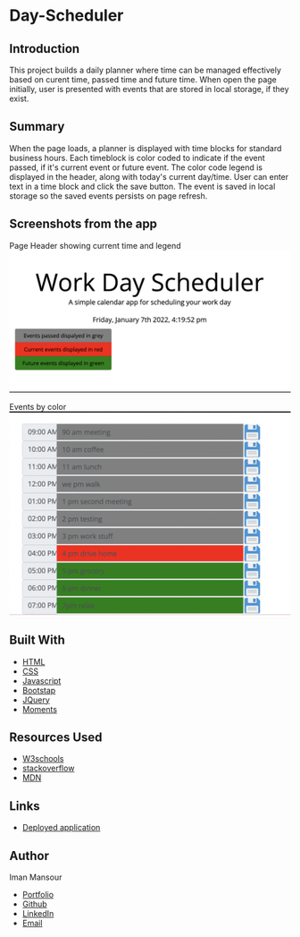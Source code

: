 # Day-Scheduler

## Introduction

This project builds a daily planner where time can be managed effectively based on curent time, passed time and future time. When open the page initially, user is presented with events that are stored in local storage, if they exist.

## Summary

When the page loads, a planner is displayed with time blocks for standard business hours. Each timeblock is color coded to indicate if the event passed, if it's current event or future event. The color code legend is displayed in the header, along with today's current day/time. User can enter text in a time block and click the save button. The event is saved in local storage so the saved events persists on page refresh.

## Screenshots from the app

Page Header showing current time and legend
![Page Header](/assets/images/Doc-header.png)

Events by color
![image](/assets/images/events.png)

## Built With

- [HTML](https://developer.mozilla.org/en-US/docs/Web/HTML)
- [CSS](https://developer.mozilla.org/en-US/docs/Web/CSS)
- [Javascript](https://developer.mozilla.org/en-US/docs/Web/JavaScript)
- [Bootstap](https://getbootstrap.com/docs/4.2/getting-started/introduction/)
- [JQuery](https://jquery.com/)
- [Moments](https://momentjs.com/)

## Resources Used

- [W3schools](https://www.w3schools.com)
- [stackoverflow](https://stackoverflow.com)
- [MDN](https://developer.mozilla.org/en-US/docs/Web/CSS)

## Links

- [Deployed application](https://imanmansour86.github.io/day-scheduler/)

## Author

Iman Mansour

- [Portfolio](https://imanmansour86.github.io/portfolio/)
- [Github](https://github.com/imanmansour86)
- [LinkedIn](https://www.linkedin.com/in/iman-mansour-51391515/)
- [Email](mailto:imanmansour86@gmail.com)
